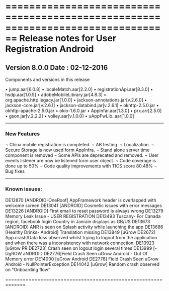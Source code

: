 
================================================================================
Release notes for User Registration Android 
================================================================================
Version 8.0.0     Date : 02-12-2016
--------------------------------------------------------------------------------
Components and versions in this release

•	jump.aar[6.0.8]
•	localeMatch.aar[2.2.0]
•	registrationApi.aar[8.3.0]
•	hsdp.aar[1.0.5]
•	adobeMobileLibrary.jar[4.8.3]
•	org.apache.http.legacy.jar[1.0.0]
•	jackson-annotations.jar[v.2.6.0]
•	jackson-core.jar[v.2.6.1]
•	jackson-databind.jar[v.2.6.1]
•	okhttp-2.5.0.jar
•	okhttp-apache-2.5.0.jar
•	okio-1.6.0.jar
•	AppInfar.aar[1.3.0]
•	prx.arr[2.5.0]
•	gson.jar[v.2.2.2]
•	volley.aar[v.1.0.0]
•	uAppFwLib..aar[1.0.0]





--------------------------------------------------------------------------------
### New Features 

¬	China mobile registration is completed.
¬	AB testing.
¬	Localization. 
¬	Secure Storage is now used form AppInfra.
¬	Stand alone server time component is removed 
¬	Some APIs are deprecated and removed.
¬	User events listener are now be listened form user object.
¬	Code coverage is done up to 50%
¬	Code quality improvements with TICS score 80.48%
¬	Bug fixes






--------------------------------------------------------------------------------
### Known issues:
DE12870
[ANDROID-OneRoof] AppFramework header is overlapped with welcome screen
DE13041
[ANDROID] Cosmetic issues with error messages
DE13226
[ANDROID] First email to reset password is always wrong
DE13279
Memory Leak Issue - USER REGISTRATION
DE13493
Tuscany- For Canada region, facebook login Country in Janrain displays as GB/US
DE13673
[ANDROID] ANR is seen on Splash activity while launching the app
DE13686
[Healthy Drinks- Android] Translation missing
DE13849
[uGrow DE2672] App crash/Data loss observed whilst trying to logout from the application and when there was a inconsistency with network connection.
DE13923
[uGrow PR DE2723] Crash seen on logout login several times
DE13999
[-UgROW aNDROID DE2776]Field Crash Seen uGrow Android - Out Of Memory error
DE14000
[uGrow Android DE2778] Field Crash Seen uGrow Android - NullPointerException
DE14042
[uGrow] Random crash observed on “Onboarding flow”

=============================================================




